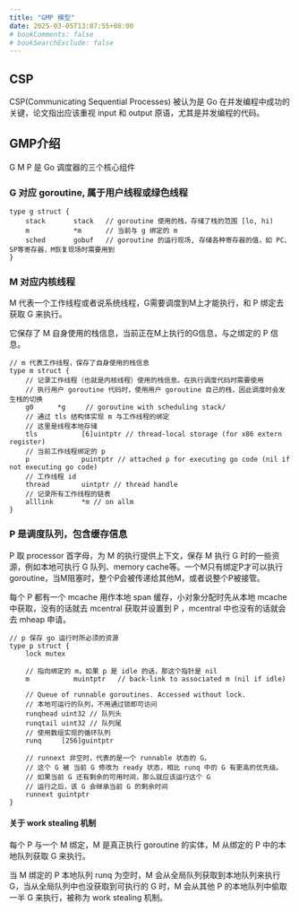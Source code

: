```yaml
---
title: "GMP 模型"
date: 2025-03-05T13:07:55+08:00
# bookComments: false
# bookSearchExclude: false
---
```


## CSP

CSP(Communicating Sequential Processes) 被认为是 Go 在并发编程中成功的关键，论文指出应该重视 input 和 output 原语，尤其是并发编程的代码。

## GMP介绍

G M P 是 Go 调度器的三个核心组件

### G 对应 goroutine, 属于用户线程或绿色线程

```golang
type g struct {
	stack       stack   // goroutine 使用的栈，存储了栈的范围 [lo, hi)
	m           *m      // 当前与 g 绑定的 m
	sched       gobuf   // goroutine 的运行现场, 存储各种寄存器的值，如 PC、SP等寄存器，M恢复现场时需要用到
}
```

### M 对应内核线程

M 代表一个工作线程或者说系统线程，G需要调度到M上才能执行，和 P 绑定去获取 G 来执行。

它保存了 M 自身使用的栈信息，当前正在M上执行的G信息，与之绑定的 P 信息。

```golang
// m 代表工作线程，保存了自身使用的栈信息
type m struct {
	// 记录工作线程（也就是内核线程）使用的栈信息。在执行调度代码时需要使用
	// 执行用户 goroutine 代码时，使用用户 goroutine 自己的栈，因此调度时会发生栈的切换
	g0      *g     // goroutine with scheduling stack/
	// 通过 tls 结构体实现 m 与工作线程的绑定
	// 这里是线程本地存储
	tls           [6]uintptr // thread-local storage (for x86 extern register)
	// 当前工作线程绑定的 p
	p             puintptr // attached p for executing go code (nil if not executing go code)
	// 工作线程 id
	thread        uintptr // thread handle
	// 记录所有工作线程的链表
	alllink       *m // on allm
}
```

### P 是调度队列，包含缓存信息

P 取 processor 首字母，为 M 的执行提供上下文，保存 M 执行 G 时的一些资源，例如本地可执行 G 队列、memory cache等。一个M只有绑定P才可以执行goroutine，当M阻塞时，整个P会被传递给其他M，或者说整个P被接管。

每个 P 都有一个 mcache 用作本地 span 缓存，小对象分配时先从本地 mcache 中获取，没有的话就去 mcentral 获取并设置到 P ，mcentral 中也没有的话就会去 mheap 申请。

```golang
// p 保存 go 运行时所必须的资源
type p struct {
	lock mutex
	
	// 指向绑定的 m，如果 p 是 idle 的话，那这个指针是 nil
	m           muintptr   // back-link to associated m (nil if idle)
	
	// Queue of runnable goroutines. Accessed without lock.
	// 本地可运行的队列，不用通过锁即可访问
	runqhead uint32 // 队列头
	runqtail uint32 // 队列尾
	// 使用数组实现的循环队列
	runq     [256]guintptr
	
	// runnext 非空时，代表的是一个 runnable 状态的 G，
	// 这个 G 被 当前 G 修改为 ready 状态，相比 runq 中的 G 有更高的优先级。
	// 如果当前 G 还有剩余的可用时间，那么就应该运行这个 G
	// 运行之后，该 G 会继承当前 G 的剩余时间
	runnext guintptr
}
```

#### 关于 work stealing 机制

每个 P 与一个 M 绑定，M 是真正执行 goroutine 的实体，M 从绑定的 P 中的本地队列获取 G 来执行。

当 M 绑定的 P 本地队列 runq 为空时，M 会从全局队列获取到本地队列来执行 G，当从全局队列中也没获取到可执行的 G 时，M 会从其他 P 的本地队列中偷取一半 G 来执行，被称为 work stealing 机制。